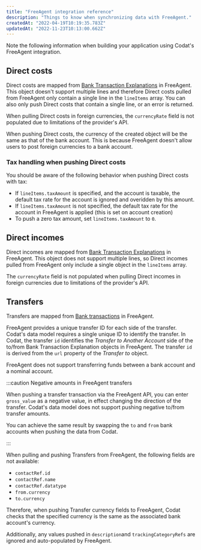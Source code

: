 ```yaml
---
title: "FreeAgent integration reference"
description: "Things to know when synchronizing data with FreeAgent."
createdAt: "2022-04-19T10:19:35.783Z"
updatedAt: "2022-11-23T10:13:00.662Z"
---
```


Note the following information when building your application using Codat's FreeAgent integration.

## Direct costs

Direct costs are mapped from [Bank Transaction Explanations](https://dev.freeagent.com/docs/bank_transaction_explanations) in FreeAgent. This object doesn't support multiple lines and therefore Direct costs pulled from FreeAgent only contain a single line in the `lineItems` array. You can also only push Direct costs that contain a single line, or an error is returned.

When pulling Direct costs in foreign currencies, the `currencyRate` field is not populated due to limitations of the provider's API.

When pushing Direct costs, the currency of the created object will be the same as that of the bank account. This is because FreeAgent doesn't allow users to post foreign currencies to a bank account.

### Tax handling when pushing Direct costs

You should be aware of the following behavior when pushing Direct costs with tax:

- If `lineItems.taxAmount` is specified, and the account is taxable, the default tax rate for the account is ignored and overidden by this amount.
- If `lineItems.taxAmount` is not specified, the default tax rate for the account in FreeAgent is applied (this is set on account creation)
- To push a zero tax amount, set `lineItems.taxAmount` to `0`.

## Direct incomes

Direct incomes are mapped from [Bank Transaction Explanations](https://dev.freeagent.com/docs/bank_transaction_explanations) in FreeAgent. This object does not support multiple lines, so Direct incomes pulled from FreeAgent only include a single object in the `lineItems` array.

The `currencyRate` field is not populated when pulling Direct incomes in foreign currencies due to limitations of the provider's API.

## Transfers

Transfers are mapped from [Bank transactions](https://dev.freeagent.com/docs/bank_transactions) in FreeAgent.

FreeAgent provides a unique transfer ID for each side of the transfer. Codat's data model requires a single unique ID to identify the transfer. In Codat, the transfer `id` identifies the _Transfer to Another Account_ side of the to/from Bank Transaction Explanation objects in FreeAgent. The transfer `id` is derived from the `url` property of the _Transfer to_ object.

FreeAgent does not support transferring funds between a bank account and a nominal account.

:::caution Negative amounts in FreeAgent transfers

When pushing a transfer transaction via the FreeAgent API, you can enter `gross_value` as a negative value, in effect changing the direction of the transfer. Codat's data model does not support pushing negative to/from transfer amounts.

You can achieve the same result by swapping the `to` and `from` bank accounts when pushing the data from Codat.

:::

When pulling and pushing Transfers from FreeAgent, the following fields are not available:

- `contactRef.id`
- `contactRef.name`
- `contactRef.datatype`
- `from.currency`
- `to.currency`

Therefore, when pushing Transfer currency fields to FreeAgent, Codat checks that the specified currency is the same as the associated bank account's currency.

Additionally, any values pushed in `description`and `trackingCategoryRefs` are ignored and auto-populated by FreeAgent.

